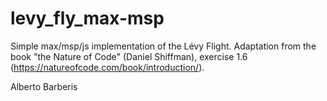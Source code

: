 # levy_fly_max-msp

Simple max/msp/js implementation of the Lévy Flight.
Adaptation from the book "the Nature of Code" (Daniel Shiffman), exercise 1.6 (https://natureofcode.com/book/introduction/).

Alberto Barberis
